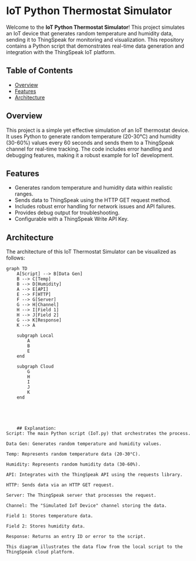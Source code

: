 # IoT Python Thermostat Simulator

Welcome to the **IoT Python Thermostat Simulator**! This project simulates an IoT device that generates random temperature and humidity data, sending it to ThingSpeak for monitoring and visualization. This repository contains a Python script that demonstrates real-time data generation and integration with the ThingSpeak IoT platform.

## Table of Contents
- [Overview](#overview)
- [Features](#features)
- [Architecture](#architecture)


## Overview
This project is a simple yet effective simulation of an IoT thermostat device. It uses Python to generate random temperature (20-30°C) and humidity (30-60%) values every 60 seconds and sends them to a ThingSpeak channel for real-time tracking. The code includes error handling and debugging features, making it a robust example for IoT development.

## Features
- Generates random temperature and humidity data within realistic ranges.
- Sends data to ThingSpeak using the HTTP GET request method.
- Includes robust error handling for network issues and API failures.
- Provides debug output for troubleshooting.
- Configurable with a ThingSpeak Write API Key.

## Architecture
The architecture of this IoT Thermostat Simulator can be visualized as follows:

```mermaid
graph TD
    A[Script] --> B[Data Gen]
    B --> C[Temp]
    B --> D[Humidity]
    A --> E[API]
    E --> F[HTTP]
    F --> G[Server]
    G --> H[Channel]
    H --> I[Field 1]
    H --> J[Field 2]
    G --> K[Response]
    K --> A

    subgraph Local
        A
        B
        E
    end

    subgraph Cloud
        G
        H
        I
        J
        K
    end





    ## Explanation:
Script: The main Python script (IoT.py) that orchestrates the process.

Data Gen: Generates random temperature and humidity values.

Temp: Represents random temperature data (20-30°C).

Humidity: Represents random humidity data (30-60%).

API: Integrates with the ThingSpeak API using the requests library.

HTTP: Sends data via an HTTP GET request.

Server: The ThingSpeak server that processes the request.

Channel: The "Simulated IoT Device" channel storing the data.

Field 1: Stores temperature data.

Field 2: Stores humidity data.

Response: Returns an entry ID or error to the script.

This diagram illustrates the data flow from the local script to the ThingSpeak cloud platform.

